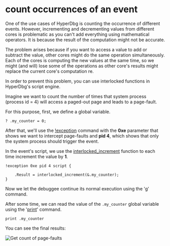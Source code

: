 # count occurrences of an event

One of the use cases of HyperDbg is counting the occurrence of different events. However, incrementing and decrementing values from different cores is problematic as you can't add everything using mathematical operators. It is because the result of the computation might not be accurate.

The problem arises because if you want to access a value to add or subtract the value, other cores might do the same operation simultaneously. Each of the cores is computing the new values at the same time, so we might (and will) lose some of the operations as other core's results might replace the current core's computation re.

In order to prevent this problem, you can use interlocked functions in HyperDbg's script engine.

Imagine we want to count the number of times that system process (process id = 4) will access a paged-out page and leads to a page-fault.

For this purpose, first, we define a global variable.

```
? .my_counter = 0;
```

After that, we'll use the [!exception](https://docs.hyperdbg.org/commands/extension-commands/exception) command with the **0xe** parameter that shows we want to intercept page-faults and **pid 4**, which shows that only the system process should trigger the event.

In the event's script, we use the [interlocked_increment](https://docs.hyperdbg.org/commands/scripting-language/functions/interlocked/interlocked_increment) function to each time increment the value by **1**. 

```
!exception 0xe pid 4 script {
	
	.Result = interlocked_increment(&.my_counter);
}
```

Now we let the debuggee continue its normal execution using the '[g](https://docs.hyperdbg.org/commands/debugging-commands/g)' command.

After some time, we can read the value of the `.my_counter` global variable using the '[print](https://docs.hyperdbg.org/commands/debugging-commands/print)' command.

```
print .my_counter
```

You can see the final results:

![Get count of page-faults](broken-reference)

